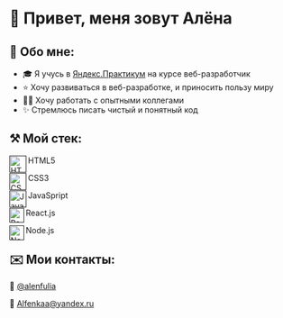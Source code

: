 # 👋 Привет, меня зовут Алёна
## 🚀 Обо мне:
* 🎓 Я учусь в [Яндекс.Практикум](https://practicum.yandex.ru/) на курсе веб-разработчик
* ⭐️ Хочу развиваться в веб-разработке, и приносить пользу миру
* 👨‍🏫 Хочу работать с опытными коллегами
* ✨ Стремлюсь писать чистый и понятный код

## ⚒ Мой стек:
[<img src="https://cdn-icons-png.flaticon.com/512/888/888859.png" align="left" width="30" alt="HTML5">]()HTML5


[<img src="https://cdn-icons-png.flaticon.com/512/919/919826.png" align="left" width="30" alt="CSS3">]()CSS3


[<img src="https://cdn-icons-png.flaticon.com/512/5968/5968292.png" align="left" width="30" alt="JavaSpript">]()JavaSpript


[<img src="https://cdn-icons-png.flaticon.com/512/1126/1126012.png" align="left" width="26" alt="React.js">]()React.js


[<img src="https://cdn-icons-png.flaticon.com/512/5968/5968322.png" align="left" width="26" alt="Node.js">]()Node.js

## ✉️ Мои контакты:

 📱 [@alenfulia](https://t.me/alenfulia)

📧 Alfenkaa@yandex.ru
